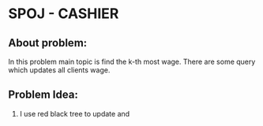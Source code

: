   

# SPOJ - CASHIER

## About problem:  
In this problem main topic is find the k-th most wage. There are some query which updates all clients wage.

  

## Problem Idea:  

 1. I use red black tree to update and 

<!--stackedit_data:
eyJoaXN0b3J5IjpbLTE5NDAyNDY5MF19
-->